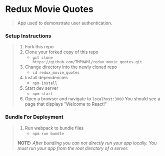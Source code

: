 # Redux Movie Quotes 

> App used to demonstrate user authentication. 

### Setup Instructions

> 1. Fork this repo
> 1. Clone your forked copy of this repo
>    - `git clone https://github.com/TMPHAM1/redux_movie_quotes.git`
> 1. Change directory into the newly cloned repo
>    - `cd redux_movie_quotes`
> 1. Install dependencies 
>    - `npm install`
> 1. Start dev server
>    - `npm start`
> 1. Open a browser and navigate to `localhost:3000` You should see a page that displays "Welcome to React!"

### Bundle For Deployment

> 1. Run webpack to bundle files
>    - `npm run bundle`
> 
> **NOTE:** *After bundling you can not directly run your app locally. You must run your app from the root directory of a server.*
